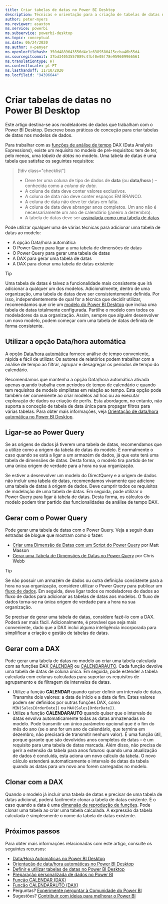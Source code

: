 ```yaml
---
title: Criar tabelas de datas no Power BI Desktop
description: Técnicas e orientação para a criação de tabelas de datas no Power BI Desktop.
author: peter-myers
ms.reviewer: asaxton
ms.service: powerbi
ms.subservice: powerbi-desktop
ms.topic: conceptual
ms.date: 06/24/2020
ms.author: v-pemyer
ms.openlocfilehash: 350d4889643556d4e1c6389580415ccba46b55d4
ms.sourcegitcommit: 37bd34053557089c4fbf0e05f78e959609966561
ms.translationtype: HT
ms.contentlocale: pt-PT
ms.lasthandoff: 11/10/2020
ms.locfileid: "94396644"
---
```

# <a name="create-date-tables-in-power-bi-desktop"></a>Criar tabelas de datas no Power BI Desktop

Este artigo destina-se aos modeladores de dados que trabalham com o Power BI Desktop. Descreve boas práticas de conceção para criar tabelas de datas nos modelos de dados.

Para trabalhar com as [funções de análise de tempo](/dax/time-intelligence-functions-dax) DAX (Data Analysis Expressions), existe um requisito no modelo de pré-requisitos: tem de ter, pelo menos, uma _tabela de datas_ no modelo. Uma tabela de datas é uma tabela que satisfaz os seguintes requisitos:

> [!div class="checklist"]
> - Deve ter uma coluna de tipo de dados de **data** (ou **data/hora** ) – conhecida como a _coluna de data_.
> - A coluna de data deve conter valores exclusivos.
> - A coluna de data não deve conter espaços EM BRANCO.
> - A coluna de data não deve ter datas em falta.
> - A coluna de data deve abranger anos completos. Um ano não é necessariamente um ano de calendário (janeiro a dezembro).
> - A tabela de datas deve ser [assinalada como uma tabela de datas](../transform-model/desktop-date-tables.md#setting-your-own-date-table).

Pode utilizar qualquer uma de várias técnicas para adicionar uma tabela de datas ao modelo:

- A opção Data/hora automática
- O Power Query para ligar a uma tabela de dimensões de datas
- O Power Query para gerar uma tabela de datas
- A DAX para gerar uma tabela de datas
- A DAX para clonar uma tabela de datas existente

> [!TIP]
> Uma tabela de datas é talvez a funcionalidade mais consistente que irá adicionar a qualquer um dos modelos. Adicionalmente, dentro de uma organização, uma tabela de datas deve ser consistentemente definida. Por isso, independentemente de qual for a técnica que decidir utilizar, recomendamos que crie um [modelo do Power BI Desktop](../create-reports/desktop-templates.md) que inclua uma tabela de datas totalmente configurada. Partilhe o modelo com todos os modeladores da sua organização. Assim, sempre que alguém desenvolver um novo modelo, podem começar com uma tabela de datas definida de forma consistente.

## <a name="use-auto-datetime"></a>Utilizar a opção Data/hora automática

A opção [Data/hora automática](../transform-model/desktop-auto-date-time.md) fornece análise de tempo conveniente, rápida e fácil de utilizar. Os autores de relatórios podem trabalhar com a análise de tempo ao filtrar, agrupar e desagregar os períodos de tempo do calendário.

Recomendamos que mantenha a opção Data/hora automática ativada apenas quando trabalha com períodos de tempo de calendário e quando tem requisitos de modelo simplistas em relação ao tempo. Esta opção pode também ser conveniente ao criar modelos ad hoc ou ao executar exploração de dados ou criação de perfis. Esta abordagem, no entanto, não suporta a conceção de tabela de data única para propagar filtros para várias tabelas. Para obter mais informações, veja [Orientação de data/hora automática no Power BI Desktop](auto-date-time.md).

## <a name="connect-with-power-query"></a>Ligar-se ao Power Query

Se as origens de dados já tiverem uma tabela de datas, recomendamos que a utilize como a origem da tabela de datas do modelo. É normalmente o caso quando se está a ligar a um armazém de dados, já que este terá uma tabela de dimensões de datas. Desta forma, o modelo tira partido de ter uma única origem de verdade para a hora na sua organização.

Se estiver a desenvolver um modelo do DirectQuery e a origem de dados não incluir uma tabela de datas, recomendamos vivamente que adicione uma tabela de datas à origem de dados. Deve cumprir todos os requisitos de modelação de uma tabela de datas. Em seguida, pode utilizar o Power Query para ligar à tabela de datas. Desta forma, os cálculos do modelo podem tirar partido das funcionalidades de análise de tempo DAX.

## <a name="generate-with-power-query"></a>Gerar com o Power Query

Pode gerar uma tabela de datas com o Power Query. Veja a seguir duas entradas de blogue que mostram como o fazer:

- [Criar uma Dimensão de Datas com um Script do Power Query](https://www.mattmasson.com/2014/02/creating-a-date-dimension-with-a-power-query-script/) por Matt Masson
- [Gerar uma Tabela de Dimensões de Datas no Power Query](https://blog.crossjoin.co.uk/2013/11/19/generating-a-date-dimension-table-in-power-query/) por Chris Webb

> [!TIP]
> Se não possuir um armazém de dados ou outra definição consistente para a hora na sua organização, considere utilizar o Power Query para publicar um [fluxo de dados](../transform-model/dataflows/dataflows-introduction-self-service.md). Em seguida, deve ligar todos os modeladores de dados ao fluxo de dados para adicionar as tabelas de datas aos modelos. O fluxo de dados torna-se na única origem de verdade para a hora na sua organização.

Se precisar de gerar uma tabela de datas, considere fazê-lo com a DAX. Poderá ser mais fácil. Adicionalmente, é provável que seja mais conveniente, dado que a DAX inclui alguma inteligência incorporada para simplificar a criação e gestão de tabelas de datas.

## <a name="generate-with-dax"></a>Gerar com a DAX

Pode gerar uma tabela de datas no modelo ao criar uma tabela calculada com as funções DAX [CALENDAR](/dax/calendar-function-dax) ou [CALENDARAUTO](/dax/calendarauto-function-dax). Cada função devolve uma tabela de datas de coluna única. Em seguida, pode estender a tabela calculada com colunas calculadas para suportar os requisitos de agrupamento e de filtragem de intervalos de datas.

- Utilize a função **CALENDAR** quando quiser definir um intervalo de datas. Transmite dois valores: a data de início e a data de fim. Estes valores podem ser definidos por outras funções DAX, como `MIN(Sales[OrderDate])` ou `MAX(Sales[OrderDate])`.
- Utilize a função **CALENDARAUTO** quando quiser que o intervalo de datas envolva automaticamente todas as datas armazenadas no modelo. Pode transmitir um único parâmetro opcional que é o fim do mês do ano (se o ano for um ano de calendário, que termina em dezembro, não precisará de transmitir nenhum valor). É uma função útil, porque garante que são devolvidos anos completos de datas – é um requisito para uma tabela de datas marcada. Além disso, não precisa de gerir a extensão da tabela para anos futuros: quando uma atualização de dados é concluída, esta aciona um novo cálculo da tabela. O novo cálculo estenderá automaticamente o intervalo de datas da tabela quando as datas para um novo ano forem carregadas no modelo.

## <a name="clone-with-dax"></a>Clonar com a DAX

Quando o modelo já incluir uma tabela de datas e precisar de uma tabela de datas adicional, poderá facilmente clonar a tabela de datas existente. É o caso quando a data é uma [dimensão de reprodução de funções](star-schema.md#role-playing-dimensions). Pode clonar uma tabela ao criar uma tabela calculada. A expressão da tabela calculada é simplesmente o nome da tabela de datas existente.

## <a name="next-steps"></a>Próximos passos

Para obter mais informações relacionadas com este artigo, consulte os seguintes recursos:

- [Data/Hora Automáticas no Power BI Desktop](../transform-model/desktop-auto-date-time.md)
- [Orientação de data/hora automáticas no Power BI Desktop](auto-date-time.md)
- [Definir e utilizar tabelas de datas no Power BI Desktop](../transform-model/desktop-date-tables.md)
- [Preparação personalizada de dados no Power BI](../transform-model/dataflows/dataflows-introduction-self-service.md)
- [Função CALENDAR (DAX)](/dax/calendar-function-dax)
- [Função CALENDARAUTO (DAX)](/dax/calendarauto-function-dax)
- Perguntas? [Experimente perguntar à Comunidade do Power BI](https://community.powerbi.com/)
- Sugestões? [Contribuir com ideias para melhorar o Power BI](https://ideas.powerbi.com/)